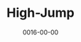 ---
title: 'High-Jump'
reqs:
  - Crouch
  - Jump
tags:
  - abilities
date: 0016-00-00
permalink: false
---